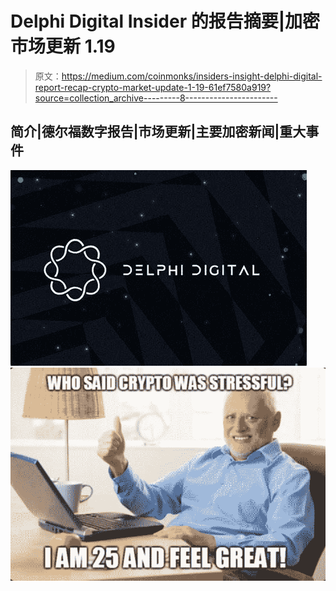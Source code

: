 # Delphi Digital Insider 的报告摘要|加密市场更新 1.19

> 原文：<https://medium.com/coinmonks/insiders-insight-delphi-digital-report-recap-crypto-market-update-1-19-61ef7580a919?source=collection_archive---------8----------------------->

## 简介|德尔福数字报告|市场更新|主要加密新闻|重大事件

![](img/6b854153d24adac584ebf2e0bfd58c42.png)![](img/9b8b363c0431b459934fecb7321dea17.png)